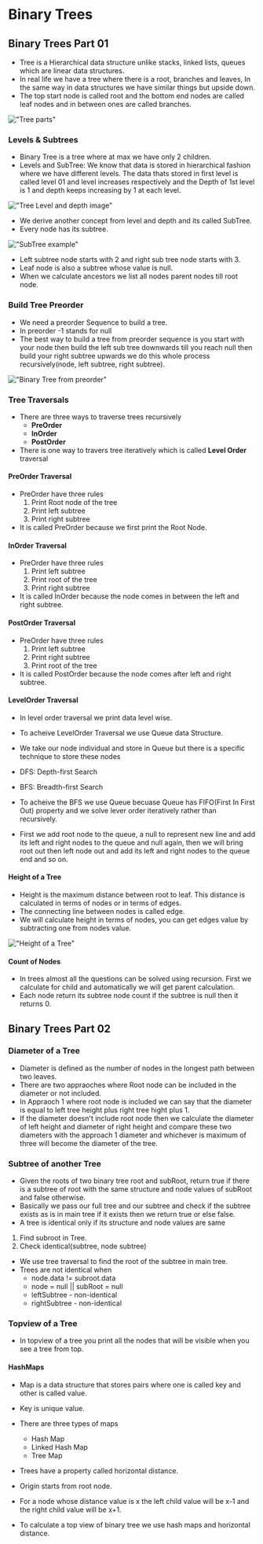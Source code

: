 # Binary Trees

## Binary Trees Part 01

- Tree is a Hierarchical data structure unlike stacks, linked lists, queues which are linear data structures.
- In real life we have a tree where there is a root, branches and leaves, In the same way in data structures we have similar things but upside down.
- The top start node is called root and the bottom end nodes are called leaf nodes and in between ones are called branches.

!["Tree parts"](https://github.com/deepak-medam/Courses-Images/blob/main/javaDS/BinaryTrees/BinaryTree_01.png?raw=true)

### Levels & Subtrees

- Binary Tree is a tree where at max we have only 2 children.
- Levels and SubTree: We know that data is stored in hierarchical fashion where we have different levels. The data thats stored in first level is called level 01 and level increases respectively and the Depth of 1st level is 1 and depth keeps increasing by 1 at each level.

!["Tree Level and depth image"](https://github.com/deepak-medam/Courses-Images/blob/main/javaDS/BinaryTrees/BinaryTree_02.png?raw=true)

- We derive another concept from level and depth and its called SubTree.
- Every node has its subtree.

!["SubTree example"](https://github.com/deepak-medam/Courses-Images/blob/main/javaDS/BinaryTrees/BinaryTree_03.png?raw=true)

- Left subtree node starts with 2 and right sub tree node starts with 3.
- Leaf node is also a subtree whose value is null.
- When we calculate ancestors we list all nodes parent nodes till root node.

### Build Tree Preorder

- We need a preorder Sequence to build a tree.
- In preorder -1 stands for null
- The best way to build a tree from preorder sequence is you start with your node then build the left sub tree downwards till you reach null then build your right subtree upwards we do this whole process recursively(node, left subtree, right subtree).

!["Binary Tree from preorder"](https://github.com/deepak-medam/Courses-Images/blob/main/javaDS/BinaryTrees/BinaryTree_04.PNG?raw=true)

### Tree Traversals

- There are three ways to traverse trees recursively
  - **PreOrder**
  - **InOrder**
  - **PostOrder**
- There is one way to travers tree iteratively which is called **Level Order** traversal

#### PreOrder Traversal

- PreOrder have three rules
  1. Print Root node of the tree
  2. Print left subtree
  3. Print right subtree
- It is called PreOrder because we first print the Root Node.

#### InOrder Traversal

- PreOrder have three rules
  1. Print left subtree
  2. Print root of the tree
  3. Print right subtree
- It is called InOrder because the node comes in between the left and right subtree.

#### PostOrder Traversal

- PreOrder have three rules
  1. Print left subtree
  2. Print right subtree
  3. Print root of the tree
- It is called PostOrder because the node comes after left and right subtree.

#### LevelOrder Traversal

- In level order traversal we print data level wise.
- To acheive LevelOrder Traversal we use Queue data Structure.
- We take our node individual and store in Queue but there is a specific technique to store these nodes

- DFS: Depth-first Search
- BFS: Breadth-first Search

- To acheive the BFS we use Queue becuase Queue has FIFO(First In First Out) property and we solve lever order iteratively rather than recursively.
- First we add root node to the queue, a null to represent new line and add its left and right nodes to the queue and null again, then we will bring root out then left node out and add its left and right nodes to the queue end and so on.

#### Height of a Tree

- Height is the maximum distance between root to leaf. This distance is calculated in terms of nodes or in terms of edges.
- The connecting line between nodes is called edge.
- We will calculate height in terms of nodes, you can get edges value by subtracting one from nodes value.

!["Height of a Tree"](https://github.com/deepak-medam/Courses-Images/blob/main/javaDS/BinaryTrees/BinaryTree_05.png?raw=true)

#### Count of Nodes

- In trees almost all the questions can be solved using recursion. First we calculate for child and automatically we will get parent calculation.
- Each node return its subtree node count if the subtree is null then it returns 0.

## Binary Trees Part 02

### Diameter of a Tree

- Diameter is defined as the number of nodes in the longest path between two leaves.
- There are two appraoches where Root node can be included in the diameter or not included.
- In Appraoch 1 where root node is included we can say that the diameter is equal to left tree height plus right
  tree hight plus 1.
- If the diameter doesn't include root node then we calculate the diameter of left height and diameter of
  right height and compare these two diameters with the approach 1 diameter and whichever is maximum of three will
  become the diameter of the tree.

### Subtree of another Tree

- Given the roots of two binary tree root and subRoot, return true if there is a subtree of root with the same structure and node values of subRoot and false otherwise.
- Basically we pass our full tree and our subtree and check if the subtree exists as is in main tree if it exists then we return true or else false.
- A tree is identical only if its structure and node values are same

1. Find subroot in Tree.
2. Check identical(subtree, node subtree)

- We use tree traversal to find the root of the subtree in main tree.
- Trees are not identical when
  - node.data != subroot.data
  - node = null || subRoot = null
  - leftSubtree - non-identical
  - rightSubtree - non-identical

### Topview of a Tree

- In topview of a tree you print all the nodes that will be visible when you see a tree from top.

#### HashMaps

- Map is a data structure that stores pairs where one is called key and other is called value.
- Key is unique value.
- There are three types of maps

  - Hash Map
  - Linked Hash Map
  - Tree Map

- Trees have a property called horizontal distance.
- Origin starts from root node.
- For a node whose distance value is x the left child value will be x-1 and the right child value will be x+1.
- To calculate a top view of binary tree we use hash maps and horizontal distance.
